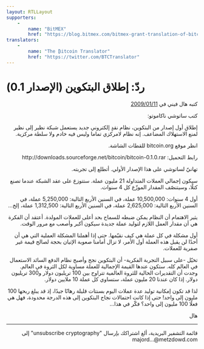 ```yaml
---
layout: RTLLayout
supporters: 
    - 
        name: "BitMEX"
        href: "https://blog.bitmex.com/bitmex-grant-translation-of-bitcoin-content-into-african-languages/"
translators: 
    - 
        name: "The ₿itcoin Translator"
        href: "https://twitter.com/BTCTranslator"
---
```

# ردّ: إطلاق البتكوين (الإصدار 0.1)


<p dir="rtl">
كتبه هال فيني في <a href="https://web.archive.org/web/20190712071421/https://www.mail-archive.com/cryptography@metzdowd.com/msg10152.html">2009/01/11</a></p>


<LanguageDropdown/>

<p dir="rtl">
كتب ساتوشي ناكاموتو:</p>


<p dir="rtl">
إطلاق أول إصدار من البتكوين، نظام نقدٍ إلكتروني جديد يستعمل شبكة نظير إلى نظير لمنع الاستهلاك المضاعف. إنه نظام لامركزي تماما وليس فيه خادم ولا سلطة مركزية.</p>


<p dir="rtl">
انظر موقع bitcoin.org للقطات الشاشة.</p>



<p dir="rtl">
رابط التحميل: http://downloads.sourceforge.net/bitcoin/bitcoin-0.1.0.rar</p>


<p dir="rtl">
تهانيّ لساتوشي على هذا الإصدار الأولي. أتطلع إلى تجربته.</p>



<p dir="rtl">
سيكون إجمالي العملات المتداولة 21 مليون عملة. ستتوزع على عقد الشبكة عندما تصنع كتلًا، وسيتنصّف المقدار الموزّع كل 4 سنوات.</p>



<p dir="rtl">
أول 4 سنوات: 10,500,000 عملة، في السنين الأربع التالية: 5,250,000 عملة، في السنين الأربع التالية: 2,625,000 عملة، في السنين الأربع التالية: 1,312,500 عملة، إلخ...</p>


<p dir="rtl">
يثير الاهتمام أن النظام يمكن ضبطه للسماح بحد أعلى للعملات المولدة. أعتقد أن الفكرة هي أن مقدار العمل اللازم لتوليد عملة جديدة سيكون أكبر وأصعب مع مرور الوقت.</p>


<p dir="rtl">
أول مشكلة في كل عملة هي كيف نقيّمها. حتى إذا أهملنا المشكلة العملية التي هي أن أحدًا لن يقبل هذه العملة أول الأمر، لا تزال أمامنا صعوبة الإتيان بحجة لصالح قيمة غير صفرية للعملات.</p>


<p dir="rtl">
تخيّل -على سبيل التجربة الفكرية- أن البتكوين نجح وأصبح نظام الدفع السائد الاستعمال في العالم كله. ستكون عندها القيمة الإجمالية للعملة مساوية لكل الثروة في العالم. وجدت أن التقديرات الحالية للثروة العالمية تتراوح بين 100 تريليون دولار و300 تريليون دولار.  إذا كان عندنا 20 مليون عملة، ستساوي كل عملة 10 ملايين دولار.</p>


<p dir="rtl">
لذا قد تكون إمكانية توليد عدة عملات اليوم بسنتات قليلة رهانًا جيدًا، إذ قد يبلغ ربحها 100 مليون إلى واحد! حتى إذا كانت احتمالات نجاح البتكوين إلى هذه الدرجة محدودة، فهل هي فعلًا 100 مليون إلى واحد؟ فكّر في هذا...</p>


<p dir="rtl">
هال</p>

---

<p dir="rtl">
قائمة التشفير البريدية، ألغ اشتراكك بإرسال "unsubscribe cryptography" إلى majord...@metzdowd.com</p>